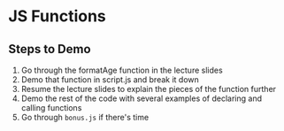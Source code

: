 # JS Functions

## Steps to Demo

1. Go through the formatAge function in the lecture slides
2. Demo that function in script.js and break it down
3. Resume the lecture slides to explain the pieces of the function further
4. Demo the rest of the code with several examples of declaring and calling functions
5. Go through `bonus.js` if there's time

